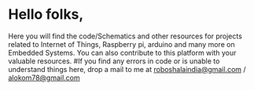 # Hello folks,
Here you will find the code/Schematics and other resources for projects related to Internet of Things, Raspberry pi, arduino and many more on Embedded Systems.
You can also contribute to this platform with your valuable resources.
#If you find any errors in code or is unable to understand things here, drop a mail to me at roboshalaindia@gmail.com / alokom78@gmail.com

